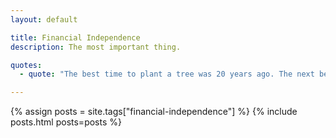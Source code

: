 ```yaml
---
layout: default

title: Financial Independence
description: The most important thing.

quotes:
  - quote: "The best time to plant a tree was 20 years ago. The next best time is right now."

---
```


{% assign posts = site.tags["financial-independence"] %}
{% include posts.html posts=posts %}
